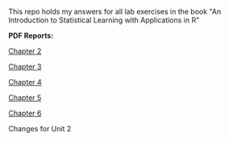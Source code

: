 This repo holds my answers for all lab exercises in the book "An Introduction to Statistical Learning with Applications in R"

**PDF Reports:**

[Chapter 2](chapter_2/chapter_2.pdf)

[Chapter 3](chapter_3/chapter_3.pdf)

[Chapter 4](chapter_4/chapter_4.pdf)

[Chapter 5](chapter_5/chapter_5.pdf)

[Chapter 6](chapter_6/chapter_6.pdf)

Changes for Unit 2